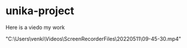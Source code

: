 # unika-project
Here is a viedo my work

"C:\Users\venki\Videos\ScreenRecorderFiles\20220511\09-45-30.mp4"
